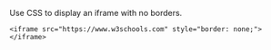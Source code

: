 Use CSS to display an iframe with no borders.

    <iframe src="https://www.w3schools.com" style="border: none;"></iframe>
